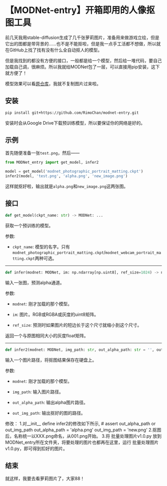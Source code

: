 # 【MODNet-entry】开箱即用的人像抠图工具


前几天我用stable-diffusion生成了几千张萝莉图片，准备用来做游戏立绘，但是它出的图都是带背景的……也不是不能抠啦，但是我一点手工活都不想做，所以就在GitHub上找了找有没有什么全自动抠人的模型。

但是我找到的都没有方便的接口，一般都是给一个模型，然后给一堆代码，要自己加载自己调，很麻烦。所以我就给MODNet包了一层，可以直接用pip安装，这下就方便了！

模型效果可以看[原仓库](https://github.com/ZHKKKe/MODNet)，我就不复制图片过来啦。


## 安装

```bash
pip install git+https://github.com/RimoChan/modnet-entry.git
```

安装时会从Google Drive下载预训练模型，所以要保证你的网络是好的。

## 示例

首先随便准备一张`test.png`，然后——

```python
from MODNet_entry import get_model, infer2

model = get_model('modnet_photographic_portrait_matting.ckpt')
infer2(model, 'test.png', 'alpha.png', 'new_image.png')
```

这样就抠好啦，输出就是`alpha.png`和`new_image.png`这两张图。


## 接口

```python
def get_model(ckpt_name: str) -> MODNet: ...
```

获取一个预训练的模型。

参数: 

- `ckpt_name`: 模型的名字。只有`modnet_photographic_portrait_matting.ckpt`/`modnet_webcam_portrait_matting.ckpt`两种可选。

<hr/>

```python
def infer(modnet: MODNet, im: np.ndarray[np.uint8], ref_size=1024) -> np.ndarray[np.float32]: ...
```

输入一张图，预测alpha通道。

参数: 

- `modnet`: 刚才加载的那个模型。

- `im`: 图片。RGB或RGBA或灰度的uint8矩阵。

- `ref_size`: 预测时如果图片的短边长于这个尺寸就缩小到这个尺寸。

返回一个与原图相同大小的灰度float矩阵。

<hr/>

```python
def infer2(modnet: MODNet, img_path: str, out_alpha_path: str = '', out_img_path: str = ''): ...
```

输入一个图片路径，将抠图结果保存在硬盘上。

参数: 

- `modnet`: 刚才加载的那个模型。

- `img_path`: 输入图片路径。

- `out_alpha_path`: 输出alpha图片路径。

- `out_img_path`: 输出抠好的图的路径。

修改：
1.对__init__  define infer2的修改如下所示,
    # assert out_alpha_path or out_img_path
    out_alpha_path = 'alpha.png'
    out_img_path = 'new.png'
2.抠图后，名称统一以XXX.png命名，从001.png开始。
3.将 批量处理图片v1.0.py 放到MODNet_entry所在文件夹，将要处理的图片也都再在这里，运行 批量处理图片v1.0.py，即可得到扣好的图片。

## 结束

就这样，我要去看萝莉图片了，大家88！
